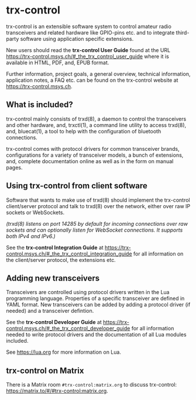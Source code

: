 # trx-control

trx-control is an extensible software system to control amateur radio
transceivers and related hardware like GPIO-pins etc. and to integrate
third-party software using application specific extensions.

New users should read the **trx-control User Guide** found at the URL
https://trx-control.msys.ch/#_the_trx_control_user_guide where it is
available in HTML, PDF, and, EPUB format.

Further information, project goals, a general overview, technical information,
application notes, a FAQ etc. can be found on the trx-control website at
https://trx-control.msys.ch.

## What is included?

trx-control mainly consists of trxd(8), a daemon to control the
transceivers and other hardware, and, trxctl(1), a command line utility to
access trxd(8), and, bluecat(1), a tool to help with the configuration of
bluetooth connections.

trx-control comes with protocol drivers for common transceiver
brands, configurations for a variety of transceiver models, a bunch
of extensions, and, complete documentation online as well as in the form on
manual pages.

## Using trx-control from client software

Software that wants to make use of trxd(8) should implement the trx-control
client/server protocol and talk to trxd(8) over the network, either over
raw IP sockets or WebSockets.

_(trxd(8) listens on port 14285 by default for incoming connections over
raw sockets and can optionally listen for WebSocket connections. It supports
both IPv4 and IPv6.)_

See the **trx-control Integration Guide** at
https://trx-control.msys.ch/#_the_trx_control_integration_guide for all
information on the client/server protocol, the extensions etc.

## Adding new transceivers

Transceivers are controlled using protocol drivers written in
the Lua programming language.  Properties of a specific transceiver are
defined in YAML format.  New transceivers can be added by adding a
protocol driver (if needed) and a transceiver defintion.

See the **trx-control Developer Guide** at
https://trx-control.msys.ch/#_the_trx_control_developer_guide for all
information needed to write protocol drivers and the documentation of all
Lua modules included.

See https://lua.org for more information on Lua.

## trx-control on Matrix

There is a Matrix room ``#trx-control:matrix.org`` to discuss trx-control:
https://matrix.to/#/#trx-control:matrix.org.
